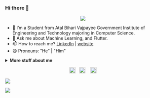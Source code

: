 ### Hi there 👋

<p align="center"><img src="https://imgur.com/wd3bnrm.gif"/></p>

- 🌱 I’m a Student from Atal Bihari Vajpayee Government Institute of Engineering and Technology majoring in Computer Science.
- 💬 Ask me about Machine Learning, and Flutter.
- 📫 How to reach me? [LinkedIn](https://www.linkedin.com/in/prashant-singh-bharaj-4b8849137/) | [website](https://prashant-bharaj.web.app/)
- 😄 Pronouns: "He" | "Him"

<details>
<summary>
  <b>More stuff about me</b>
</summary>

## Languages, Tools and Framework Known 📜
<img height="32" width="32" src="https://cdn.thekrishna.in/img/icon/python.svg" />&nbsp; 
<img height="32" width="42" src="https://res.cloudinary.com/practicaldev/image/fetch/s--jh5laibJ--/c_imagga_scale,f_auto,fl_progressive,h_420,q_auto,w_1000/https://thepracticaldev.s3.amazonaws.com/i/mq33e4a63bduhbljfiop.png" />&nbsp;
<img height="32" width="32" src="https://dartpad.dev/dart-192.png" />&nbsp;
  <img height="32" width="32" src="https://www.pngitem.com/pimgs/m/31-312155_c-programming-language-logo-hd-png-download.png" />&nbsp;
<img height="32" width="32" src="https://cdn.thekrishna.in/img/icon/java.svg" />&nbsp; 
<img height="32" width="32" src="https://cdn.thekrishna.in/img/icon/cplusplus.svg" />&nbsp; 
<img height="32" width="32" src="https://cdn.thekrishna.in/img/icon/mysql.svg" />&nbsp; 
<img height="32" width="32" src="https://cdn.thekrishna.in/img/icon/tensorflow.svg" />&nbsp; 
<img height="32" width="32" src="https://cdn.thekrishna.in/img/icon/androidstudio.svg" />&nbsp; 


### Languages 🌐

| Language      | 
| ------------- |
| English       |
| Hindi         |
| Punjabi       | 
</details>
<!-- footer --!>
<p align="center">
<a id="GitHub" href="https://github.com/Prashant-Bharaj/"><img height="20px" src="https://img.shields.io/badge/-GitHub-black?style=flat-square&logo=Github&logoColor=white" alt="GitHub" /></a>&nbsp;&nbsp;     
<a id="LinkedIn" href="https://www.linkedin.com/in/prashant-singh-bharaj-4b8849137/"><img height="20px" src="https://img.shields.io/badge/-prashant-blue?style=flat-square&logo=Linkedin&logoColor=white&link=https://www.linkedin.com/in/prashant-singh-bharaj-4b8849137/" alt="LinkedIn" /></a> &nbsp;&nbsp;
<a id="Mail" href="mailto:prashant.bharaj@gmail.com"><img height="20px" src="https://img.shields.io/badge/-Mail-red?style=flat-square&logo=Gmail&logoColor=white" alt="Mail"/></a>
</p>
<img src="https://imgur.com/MXTW5Av.png"/>
<!-- footer -->

![](https://komarev.com/ghpvc/?username=Prashant-Bharaj&color=blueviolet&style=flat-square)
